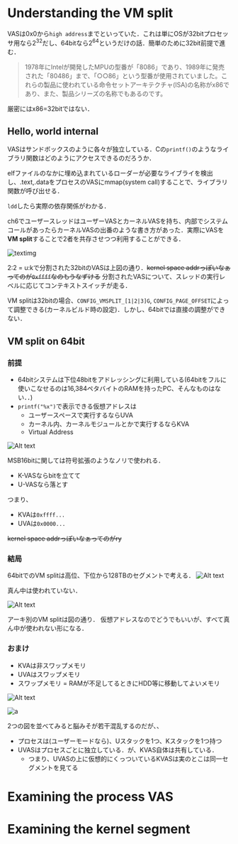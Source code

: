 # Understanding the VM split
VASは0x0から`high address`までといっていた．これは単にOSが32bitプロセッサ用なら$2^{32}$だし、64bitなら$2^{64}$というだけの話．簡単のために32bit前提で進む．
>1978年にIntelが開発したMPUの型番が「8086」であり、1989年に発売された「80486」まで、「○○86」という型番が使用されていました。これらの製品に使われている命令セットアーキテクチャ(ISA)の名称がx86であり、また、製品シリーズの名称でもあるのです。

厳密にはx86=32bitではない．

## Hello, world internal
VASはサンドボックスのように各々が独立している．Cの`printf()`のようなライブラリ関数はどのようにアクセスできるのだろうか．

elfファイルのなかに埋め込まれているローダーが必要なライブライを検出し、.text,.dataをプロセスのVASにmmap(system call)することで、ライブラリ関数が呼び出せる．

`ldd`したら実際の依存関係がわかる．

ch6でユーザースレッドはユーザーVASとカーネルVASを持ち、内部でシステムコールがあったらカーネルVASの出番のような書き方があった．実際にVASを**VM split**することで2者を共存させつつ利用することができる．

![textimg](image.png)

2:2 = u:kで分割された32bitのVASは上図の通り．~~kernel space addrっぽいなぁってのが`0xffff`なのもうなずける~~
分割されたVASについて、スレッドの実行レベルに応じてコンテキストスイッチが走る．

VM splitは32bitの場合、`CONFIG_VMSPLIT_[1|2|3]G`, `CONFIG_PAGE_OFFSET`によって調整できる(カーネルビルド時の設定)．しかし、64bitでは直接の調整ができない．

## VM split on 64bit
### 前提
- 64bitシステムは下位48bitをアドレッシングに利用している(64bitをフルに使いこなせるのは16,384ペタバイトのRAMを持ったPC、そんなものはない．．)
- `printf("%x")`で表示できる仮想アドレスは
  - ユーザースペースで実行するならUVA
  - カーネル内、カーネルモジュールとかで実行するならKVA
  - Virtual Address

![Alt text](image-1.png)
<!-- 48bit内のエントリについて適当に調べる？-->

MSB16bitに関しては符号拡張のようなノリで使われる．
- K-VASならbitを立てて
- U-VASなら落とす

つまり、
- KVAは`0xffff...`
- UVAは`0x0000...`

~~kernel space addrっぽいなぁってのがry~~

### 結局
64bitでのVM splitは高位、下位から128TBのセグメントで考える．
![Alt text](image-2.png)

真ん中は使われていない．

![Alt text](image-3.png)

アーキ別のVM splitは図の通り．
仮想アドレスなのでどうでもいいが、すべて真ん中が使われない形になる．

### おまけ
- KVAは非スワップメモリ
- UVAはスワップメモリ
- スワップメモリ = RAMが不足してるときにHDD等に移動してよいメモリ

![Alt text](image-4.png)

![a](image-5.png)

2つの図を並べてみると脳みそが若干混乱するのだが、、
- プロセスは(ユーザーモードなら)、Uスタックを1つ、Kスタックを1つ持つ
- UVASはプロセスごとに独立している．が、KVAS自体は共有している．
  - つまり、UVASの上に仮想的にくっついているKVASは実のとこは同一セグメントを見てる


# Examining the process VAS
# Examining the kernel segment
